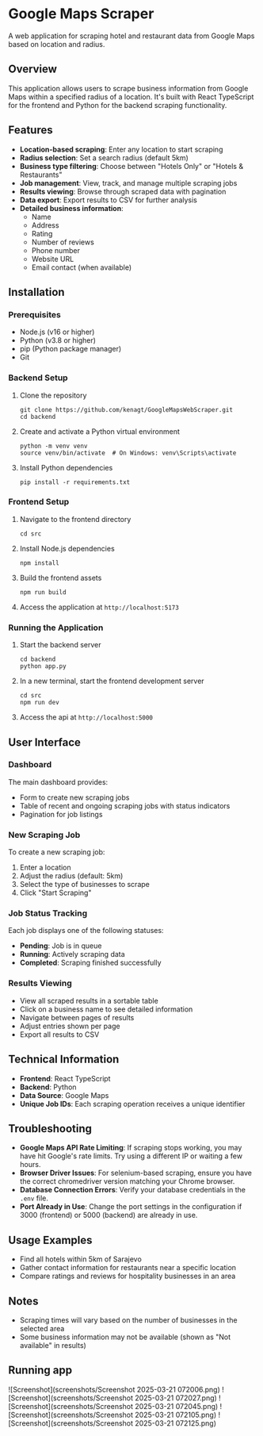 # Google Maps Scraper

A web application for scraping hotel and restaurant data from Google Maps based on location and radius.

## Overview

This application allows users to scrape business information from Google Maps within a specified radius of a location. It's built with React TypeScript for the frontend and Python for the backend scraping functionality.

## Features

- **Location-based scraping**: Enter any location to start scraping
- **Radius selection**: Set a search radius (default 5km)
- **Business type filtering**: Choose between "Hotels Only" or "Hotels & Restaurants"
- **Job management**: View, track, and manage multiple scraping jobs
- **Results viewing**: Browse through scraped data with pagination
- **Data export**: Export results to CSV for further analysis
- **Detailed business information**:
  - Name
  - Address
  - Rating
  - Number of reviews
  - Phone number
  - Website URL
  - Email contact (when available)

## Installation

### Prerequisites
- Node.js (v16 or higher)
- Python (v3.8 or higher)
- pip (Python package manager)
- Git

### Backend Setup
1. Clone the repository
   ```
   git clone https://github.com/kenagt/GoogleMapsWebScraper.git
   cd backend
   ```

2. Create and activate a Python virtual environment
   ```
   python -m venv venv
   source venv/bin/activate  # On Windows: venv\Scripts\activate
   ```

3. Install Python dependencies
   ```
   pip install -r requirements.txt
   ```

### Frontend Setup
1. Navigate to the frontend directory
   ```
   cd src
   ```

2. Install Node.js dependencies
   ```
   npm install
   ```

3. Build the frontend assets
   ```
   npm run build
   ```

4. Access the application at `http://localhost:5173`

### Running the Application
1. Start the backend server
   ```
   cd backend
   python app.py
   ```

2. In a new terminal, start the frontend development server
   ```
   cd src
   npm run dev
   ```

3. Access the api at `http://localhost:5000`

## User Interface

### Dashboard

The main dashboard provides:
- Form to create new scraping jobs
- Table of recent and ongoing scraping jobs with status indicators
- Pagination for job listings

### New Scraping Job

To create a new scraping job:
1. Enter a location
2. Adjust the radius (default: 5km)
3. Select the type of businesses to scrape
4. Click "Start Scraping"

### Job Status Tracking

Each job displays one of the following statuses:
- **Pending**: Job is in queue
- **Running**: Actively scraping data
- **Completed**: Scraping finished successfully

### Results Viewing

- View all scraped results in a sortable table
- Click on a business name to see detailed information
- Navigate between pages of results
- Adjust entries shown per page
- Export all results to CSV

## Technical Information

- **Frontend**: React TypeScript
- **Backend**: Python
- **Data Source**: Google Maps
- **Unique Job IDs**: Each scraping operation receives a unique identifier

## Troubleshooting

- **Google Maps API Rate Limiting**: If scraping stops working, you may have hit Google's rate limits. Try using a different IP or waiting a few hours.
- **Browser Driver Issues**: For selenium-based scraping, ensure you have the correct chromedriver version matching your Chrome browser.
- **Database Connection Errors**: Verify your database credentials in the `.env` file.
- **Port Already in Use**: Change the port settings in the configuration if 3000 (frontend) or 5000 (backend) are already in use.

## Usage Examples

- Find all hotels within 5km of Sarajevo
- Gather contact information for restaurants near a specific location
- Compare ratings and reviews for hospitality businesses in an area

## Notes

- Scraping times will vary based on the number of businesses in the selected area
- Some business information may not be available (shown as "Not available" in results)


## Running app

![Screenshot](screenshots/Screenshot 2025-03-21 072006.png)
![Screenshot](screenshots/Screenshot 2025-03-21 072027.png)
![Screenshot](screenshots/Screenshot 2025-03-21 072045.png)
![Screenshot](screenshots/Screenshot 2025-03-21 072105.png)
![Screenshot](screenshots/Screenshot 2025-03-21 072125.png)
